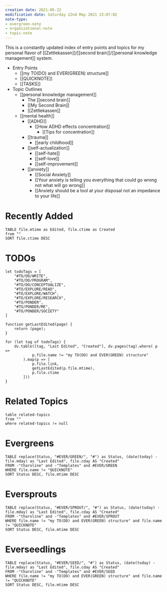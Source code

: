 ```yaml
---
creation date: 2021-05-22
modification date: Saturday 22nd May 2021 23:07:02
note-type: 
- evergreen-note
- organizational-note
- topic-note 
---
```


This is a constantly updated index of entry points and topics for my personal flavor of [[Zettlekassen]]/[[second brain]]/[[personal knowledge management]] system.

- Entry Points
	- [[my TO(DO) and EVER(GREEN) structure]]
	- [[QUICKNOTE]]
	- [[TASKS]]
- Topic Outlines
	- [[personal knowledge management]]
		- The [[second brain]]
		- [[My Second Brain]]
		- [[Zettlekassen]]
	- [[mental health]]
		- [[ADHD]]
			- [[How ADHD effects concentration]]
				- [[Tips for concentration]]
		- [[trauma]]
			- [[early childhood]]
		- [[self-actualization]]
			- [[self-hate]]
			- [[self-love]]
			- [[self-improvement]]
		- [[anxiety]]
			- [[Social Anxiety]]
			- [[Your anxiety is telling you everything that could go wrong not what will go wrong]]
			- [[Anxiety should be a tool at your disposal not an impedance to your life]]

# Recently Added
```dataview
TABLE file.mtime as Edited, file.ctime as Created
from ""
SORT file.ctime DESC
```
# TODOs 
```dataviewjs
let todoTags = [
	"#TO/DO/WRITE",
	"#TO/DO/PROGRAM",
	"#TO/DO/CONCEPTUALIZE",
	"#TO/EXPLORE/READ",
	"#TO/EXPLORE/WATCH",
	"#TO/EXPLORE/RESEARCH",
	"#TO/PONDER",
	"#TO/PONDER/ME",
	"#TO/PONDER/SOCIETY"
]

function getLastEdited(page) {
	return (page);
}

for (let tag of todoTags) {
	dv.table([tag, "Last Edited", "Created"], dv.pages(tag).where( p =>
			p.file.name != "my TO(DO) and EVER(GREEN) structure"
		).map(p => [
			p.file.link,
			getLastEdited(p.file.mtime),
			p.file.ctime
		]))
}
```

# Related Topics
```dataview
table related-topics
from ""
where related-topics != null
```

# Evergreens
```dataview
TABLE replace(Status, "#EVER/GREEN/", "#") as Status, (date(today) - file.mday) as "Last Edited", file.cday AS "Created"
FROM -"tharoline" and -"Templates" and #EVER/GREEN 
WHERE file.name != "QUICKNOTE" 
SORT Status DESC, file.mtime DESC 
```
# Eversprouts
```dataview
TABLE replace(Status, "#EVER/SPROUT/", "#") as Status, (date(today) - file.mday) as "Last Edited", file.cday AS "Created"
FROM -"tharoline" and -"Templates" and #EVER/SPROUT 
WHERE file.name != "my TO(DO) and EVER(GREEN) structure" and file.name != "QUICKNOTE"
SORT Status DESC, file.mtime DESC 
```
# Everseedlings
```dataview
TABLE replace(Status, "#EVER/SEED/", "#") as Status, (date(today) - file.mday) as "Last Edited", file.cday AS "Created"
FROM -"tharoline" and -"Templates" and #EVER/SEED 
WHERE file.name != "my TO(DO) and EVER(GREEN) structure" and file.name != "QUICKNOTE"
SORT Status DESC, file.mtime DESC 
```